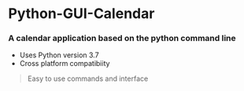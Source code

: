 # Python-GUI-Calendar
### A calendar application based on the python command line  
* Uses Python version 3.7
* Cross platform compatibiity 
> Easy to use commands and interface 
